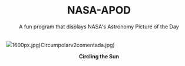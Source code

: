 <div align="center">
  <h1>
    NASA-APOD
  </h1>
</div>
  
<div align="center">
  A fun program that displays NASA's Astronomy Picture of the Day
</div>

<br>

![](https://apod.nasa.gov/apod/image/2401/22halo_Zboran.jpg)1600px.jpg)Circumpolarv2comentada.jpg)

<p align = "center">
  <b>Circling the Sun</b>
</p>
